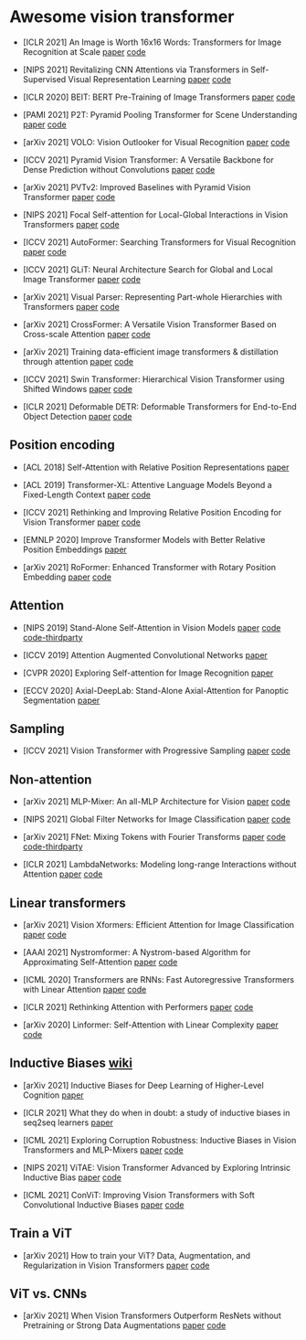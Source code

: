 # Awesome vision transformer

* [ICLR 2021] An Image is Worth 16x16 Words: Transformers for Image Recognition at Scale [paper](https://arxiv.org/pdf/2010.11929.pdf) [code](https://github.com/google-research/vision_transformer)

* [NIPS 2021] Revitalizing CNN Attentions via Transformers in Self-Supervised Visual Representation Learning [paper](https://arxiv.org/pdf/2110.05340v1.pdf) [code](https://github.com/ChongjianGE/CARE)

* [ICLR 2020] BEIT: BERT Pre-Training of Image Transformers [paper](https://arxiv.org/pdf/2106.08254v1.pdf) [code](https://github.com/microsoft/unilm/tree/master/beit)

* [PAMI 2021] P2T: Pyramid Pooling Transformer for Scene Understanding [paper](https://arxiv.org/pdf/2106.12011v3.pdf) [code](https://github.com/yuhuan-wu/P2T)

* [arXiv 2021] VOLO: Vision Outlooker for Visual Recognition [paper](https://arxiv.org/pdf/2106.13112v2.pdf) [code](https://github.com/sail-sg/volo)

* [ICCV 2021] Pyramid Vision Transformer: A Versatile Backbone for Dense Prediction without Convolutions [paper](https://arxiv.org/pdf/2102.12122.pdf) [code](https://github.com/whai362/PVT)

* [arXiv 2021] PVTv2: Improved Baselines with Pyramid Vision Transformer [paper](https://arxiv.org/pdf/2106.13797v4.pdf) [code](https://github.com/whai362/PVT)

* [NIPS 2021] Focal Self-attention for Local-Global Interactions in Vision Transformers [paper](https://arxiv.org/pdf/2107.00641v1.pdf) [code](https://github.com/microsoft/Focal-Transformer)

* [ICCV 2021] AutoFormer: Searching Transformers for Visual Recognition [paper](https://arxiv.org/pdf/2107.00651v1.pdf) [code](https://github.com/microsoft/Cream)

* [ICCV 2021] GLiT: Neural Architecture Search for Global and Local Image Transformer [paper](https://arxiv.org/pdf/2107.02960v3.pdf) [code](https://github.com/bychen515/GLiT)

* [arXiv 2021] Visual Parser: Representing Part-whole Hierarchies with Transformers [paper](https://arxiv.org/pdf/2107.05790v1.pdf) [code](https://github.com/kevin-ssy/ViP)

* [arXiv 2021]  CrossFormer: A Versatile Vision Transformer Based on Cross-scale Attention [paper](https://arxiv.org/pdf/2108.00154v2.pdf) [code](https://github.com/cheerss/CrossFormer)

* [arXiv 2021] Training data-efficient image transformers & distillation through attention [paper](https://arxiv.org/pdf/2012.12877.pdf) [code](https://github.com/facebookresearch/deit)

* [ICCV 2021] Swin Transformer: Hierarchical Vision Transformer using Shifted Windows [paper](https://arxiv.org/pdf/2103.14030.pdf) [code](https://github.com/microsoft/Swin-Transformer)

* [ICLR 2021] Deformable DETR: Deformable Transformers for End-to-End Object Detection [paper](https://openreview.net/pdf?id=gZ9hCDWe6ke) [code](https://github.com/fundamentalvision/Deformable-DETR)

## Position encoding

* [ACL 2018] Self-Attention with Relative Position Representations [paper](https://arxiv.org/pdf/1803.02155.pdf)

* [ACL 2019] Transformer-XL: Attentive Language Models Beyond a Fixed-Length Context [paper](https://aclanthology.org/P19-1285.pdf) [code](https://github.com/kimiyoung/transformer-xl)

* [ICCV 2021] Rethinking and Improving Relative Position Encoding for Vision Transformer [paper](https://arxiv.org/pdf/2107.14222v1.pdf) [code](https://github.com/microsoft/Cream/tree/main/iRPE)

* [EMNLP 2020] Improve Transformer Models with Better Relative Position Embeddings [paper](https://arxiv.org/pdf/2009.13658.pdf)

* [arXiv 2021] RoFormer: Enhanced Transformer with Rotary Position Embedding [paper](https://arxiv.org/pdf/2104.09864.pdf) [code](https://github.com/ZhuiyiTechnology/roformer)

## Attention

* [NIPS 2019] Stand-Alone Self-Attention in Vision Models [paper](https://proceedings.neurips.cc/paper/2019/file/3416a75f4cea9109507cacd8e2f2aefc-Paper.pdf) [code](https://github.com/google-research/google-research/tree/master/standalone_self_attention_in_vision_models) [code-thirdparty](https://github.com/leaderj1001/Stand-Alone-Self-Attention)

* [ICCV 2019] Attention Augmented Convolutional Networks [paper](https://openaccess.thecvf.com/content_ICCV_2019/papers/Bello_Attention_Augmented_Convolutional_Networks_ICCV_2019_paper.pdf)

* [CVPR 2020] Exploring Self-attention for Image Recognition [paper](https://jiaya.me/papers/selfatten_cvpr20.pdf)

* [ECCV 2020] Axial-DeepLab: Stand-Alone Axial-Attention for Panoptic Segmentation [paper](https://www.ecva.net/papers/eccv_2020/papers_ECCV/papers/123490103.pdf)

## Sampling

* [ICCV 2021] Vision Transformer with Progressive Sampling [paper](https://arxiv.org/pdf/2108.01684.pdf) [code](https://github.com/yuexy/PS-ViT)

## Non-attention

* [arXiv 2021] MLP-Mixer: An all-MLP Architecture for Vision [paper](https://arxiv.org/pdf/2105.01601.pdf) [code](https://github.com/google-research/vision_transformer)

* [NIPS 2021] Global Filter Networks for Image Classification [paper](https://arxiv.org/pdf/2107.00645v1.pdf) [code](https://github.com/raoyongming/GFNet)

* [arXiv 2021] FNet: Mixing Tokens with Fourier Transforms [paper](https://arxiv.org/pdf/2105.03824.pdf) [code](https://github.com/google-research/google-research/) [code-thirdparty](https://github.com/rishikksh20/FNet-pytorch)

* [ICLR 2021] LambdaNetworks: Modeling long-range Interactions without Attention [paper](https://openreview.net/pdf?id=xTJEN-ggl1b) [code](https://github.com/leaderj1001/LambdaNetworks)

## Linear transformers

* [arXiv 2021] Vision Xformers: Efficient Attention for Image Classification [paper](https://arxiv.org/pdf/2107.02239v4.pdf) [code](https://github.com/pranavphoenix/VisionXformer)

* [AAAI 2021] Nystromformer: A Nystrom-based Algorithm for Approximating Self-Attention [paper](https://arxiv.org/pdf/2102.03902.pdf) [code](https://github.com/mlpen/Nystromformer)

* [ICML 2020]  Transformers are RNNs: Fast Autoregressive Transformers with Linear Attention [paper](https://arxiv.org/pdf/2006.16236.pdf) [code](https://github.com/idiap/fast-transformers)

* [ICLR 2021] Rethinking Attention with Performers [paper](https://arxiv.org/pdf/2009.14794.pdf) [code](https://github.com/google-research/google-research/tree/master/performer)

* [arXiv 2020] Linformer: Self-Attention with Linear Complexity [paper](https://arxiv.org/pdf/2006.04768.pdf) [code](https://github.com/tatp22/linformer-pytorch)

## Inductive Biases [wiki](https://en.wikipedia.org/wiki/Inductive_bias)

* [arXiv 2021] Inductive Biases for Deep Learning of Higher-Level Cognition [paper](https://arxiv.org/pdf/2011.15091.pdf)

* [ICLR 2021] What they do when in doubt: a study of inductive biases in seq2seq learners [paper](https://openreview.net/pdf?id=YmA86Zo-P_t)

* [ICML 2021] Exploring Corruption Robustness: Inductive Biases in Vision Transformers and MLP-Mixers [paper](https://arxiv.org/pdf/2106.13122.pdf) [code](https://github.com/katelyn98/CorruptionRobustness)

* [NIPS 2021] ViTAE: Vision Transformer Advanced by Exploring Intrinsic Inductive Bias [paper](https://arxiv.org/pdf/2106.03348) [code](https://github.com/Annbless/ViTAE)

* [ICML 2021] ConViT: Improving Vision Transformers with Soft Convolutional Inductive Biases [paper](http://proceedings.mlr.press/v139/d-ascoli21a/d-ascoli21a.pdf) [code](https://github.com/facebookresearch/convit)

## Train a ViT

* [arXiv 2021] How to train your ViT? Data, Augmentation, and Regularization in Vision Transformers [paper](https://arxiv.org/pdf/2106.10270.pdf) [code](https://github.com/google-research/vision_transformer)

## ViT vs. CNNs

* [arXiv 2021] When Vision Transformers Outperform ResNets without Pretraining or Strong Data Augmentations [paper](https://arxiv.org/pdf/2106.01548.pdf) [code](https://github.com/google-research/vision_transformer)
